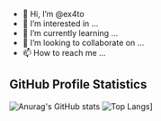 - 👋 Hi, I’m @ex4to
- 👀 I’m interested in ...
- 🌱 I’m currently learning ...
- 💞️ I’m looking to collaborate on ...
- 📫 How to reach me ...

## GitHub Profile Statistics

![Anurag's GitHub stats](https://github-readme-stats.vercel.app/api?username=ex4to&show_icons=true&theme=merko)
![Top Langs](https://github-readme-stats.vercel.app/api/top-langs/?username=ex4to)]

<!---
ex4to/ex4to is a ✨ special ✨ repository because its `README.md` (this file) appears on your GitHub profile.
You can click the Preview link to take a look at your changes.
--->
